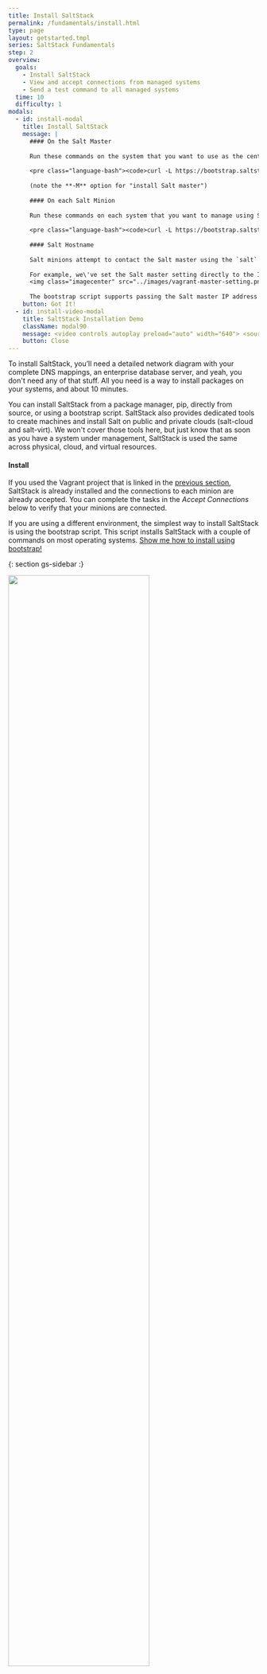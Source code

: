 ```yaml
---
title: Install SaltStack
permalink: /fundamentals/install.html
type: page
layout: getstarted.tmpl
series: SaltStack Fundamentals
step: 2
overview:
  goals:
    - Install SaltStack
    - View and accept connections from managed systems
    - Send a test command to all managed systems
  time: 10
  difficulty: 1
modals:
  - id: install-modal
    title: Install SaltStack
    message: |
      #### On the Salt Master
      
      Run these commands on the system that you want to use as the central management point:
      
      <pre class="language-bash"><code>curl -L https://bootstrap.saltstack.com -o install_salt.sh<br>sudo sh install_salt.sh -M</code></pre>
          
      (note the **-M** option for "install Salt master")
      
      #### On each Salt Minion
      
      Run these commands on each system that you want to manage using Salt.
      
      <pre class="language-bash"><code>curl -L https://bootstrap.saltstack.com -o install_salt.sh<br>sudo sh install_salt.sh</code></pre>
     
      #### Salt Hostname
      
      Salt minions attempt to contact the Salt master using the `salt` hostname. If you don\'t have DNS in your environment, or if the Salt master hostname is something other than `salt`, you can add the IP address of your Salt master server to the `/etc/salt/minion` configuration file by changing the `master` setting.
      
      For example, we\'ve set the Salt master setting directly to the IP address we configured for the demo Vagrant files:
      <img class="imagecenter" src="../images/vagrant-master-setting.png">
      
      The bootstrap script supports passing the Salt master IP address directly using the **-A** option.
    button: Got It!
  - id: install-video-modal
    title: SaltStack Installation Demo
    className: modal90
    message: <video controls autoplay preload="auto" width="640"> <source src="../video/installation.mp4" type="video/mp4" /><source src="../video/installation.webm" type=\'video/webm;codecs="vp8, vorbis"\'/> <p class="vjs-no-js">To view this video please enable JavaScript, and consider upgrading to a web browser that <a href="http://videojs.com/html5-video-support/" target="_blank">supports HTML5 video</a></p> </video>
    button: Close 
---
```


To install SaltStack, you’ll need a detailed network diagram with your complete
DNS mappings, an enterprise database server, and yeah, you don't need any of
that stuff. All you need is a way to install packages on your systems, and
about 10 minutes.

You can install SaltStack from a package manager, pip, directly from source, or
using a bootstrap script. SaltStack also provides dedicated tools to create
machines and install Salt on public and private clouds (salt-cloud and
salt-virt). We won't cover those tools here, but just know that as soon as you
have a system under management, SaltStack is used the same across physical,
cloud, and virtual resources.

#### Install

If you used the Vagrant project that is linked in the [previous
section](index.html), SaltStack is already installed and the connections to
each minion are already accepted. You can complete the tasks in the *Accept
Connections* below to verify that your minions are connected. 

If you are using a different environment, the simplest way to install SaltStack
is using the bootstrap script. This script installs SaltStack with a couple of
commands on most operating systems. <a id="install-modal" href="#">Show me how
to install using bootstrap!</a>

{: section gs-sidebar :}

<span id="install-video-modal"><img class="imgcenter nolightbox" width="75%" src="../images/install-video.png"></span>

#### Packages

If you cannot use bootstrap, or if you prefer packages, additional installation
methods are documented at <http://repo.saltstack.com>.

#### Terms

**Salt master**: the central management system.

**Salt minion**: a managed system.

#### Architecture 101

![](../images/arch2.png)

{: end gs-sidebar :}

## Accept Connections

Each connection between the Salt master and Salt minion is managed and secured
using cryptographic keys. After installation, each Salt minion sends its public
key to the Salt master, where it eagerly waits to be accepted. Salt minion keys
must be accepted before systems can receive commands from the Salt master.

At the command prompt, `cd` into the `vagrant-demo-master` folder and run the
following command to log in to your Salt master:

``` bash
vagrant ssh master
```

After you connect, run the following command to become the root user:

``` bash
sudo su
```

![](../images/vagrant-ssh-master.png)

#### View all keys

On the Salt master, you can quickly view all Salt minion connections and view
whether the connection is accepted, rejected, or pending.

``` bash
salt-key --list-all
```

#### Accept a specific key

Before a Salt minion can connect, you must accept its key.

``` bash
salt-key --accept=<key>
```

#### Accept all keys

``` bash
salt-key --accept-all
```

![](../images/vagrant-keys.png)

## Send a Command

After you have accepted each key, send a command from your Salt master to
verify that your Salt minions are listening:

``` bash
salt '*' test.ping
```

![](../images/vagrant-test.png)

If you don't see all of your Salt minions respond, well that is what happens
when you set things up manually. You probably typed something wrong, didn't
accept some keys, or forgot to add a space somewhere (\#soml). After your Salt
minions are all responding, continue to the next section to put SaltStack to
work.

